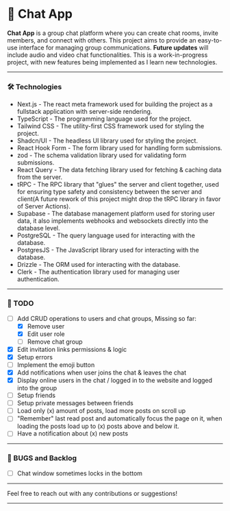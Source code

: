 # 🚀 Chat App

**Chat App** is a group chat platform where you can create chat rooms, invite members, and connect with others. This project aims to provide an easy-to-use interface for managing group communications. **Future updates** will include audio and video chat functionalities. This is a work-in-progress project, with new features being implemented as I learn new technologies.

---

### 🛠️ Technologies

- Next.js - The react meta framework used for building the project as a fullstack application with server-side rendering.
- TypeScript - The programming language used for the project.
- Tailwind CSS - The utility-first CSS framework used for styling the project.
- Shadcn/UI - The headless UI library used for styling the project.
- React Hook Form - The form library used for handling form submissions.
- zod - The schema validation library used for validating form submissions.
- React Query - The data fetching library used for fetching & caching data from the server.
- tRPC - The RPC library that "glues" the server and client together, used for ensuring type safety and consistency between the server and client(A future rework of this project might drop the tRPC library in favor of Server Actions).
- Supabase - The database management platform used for storing user data, it also implements webhooks and websockets directly into the database level.
- PostgreSQL - The query language used for interacting with the database.
- PostgresJS - The JavaScript library used for interacting with the database.
- Drizzle - The ORM used for interacting with the database.
- Clerk - The authentication library used for managing user authentication.

---

### 📌 TODO

- [ ] Add CRUD operations to users and chat groups, Missing so far:
  - [x] Remove user
  - [x] Edit user role
  - [ ] Remove chat group
- [x] Edit invitation links permissions & logic
- [x] Setup errors
- [ ] Implement the emoji button
- [x] Add notifications when user joins the chat & leaves the chat
- [x] Display online users in the chat / logged in to the website and logged into the group
- [ ] Setup friends
- [ ] Setup private messages between friends
- [ ] Load only (x) amount of posts, load more posts on scroll up
- [ ] "Remember" last read post and automatically focus the page on it, when loading the posts load up to (x) posts above and below it.
- [ ] Have a notification about (x) new posts

---

### 🐛 BUGS and Backlog

- [ ] Chat window sometimes locks in the bottom

---

Feel free to reach out with any contributions or suggestions!

---
